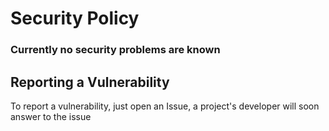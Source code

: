 # Security Policy

### Currently no security problems are known

## Reporting a Vulnerability

To report a vulnerability, just open an Issue, a project's developer will soon answer to the issue
